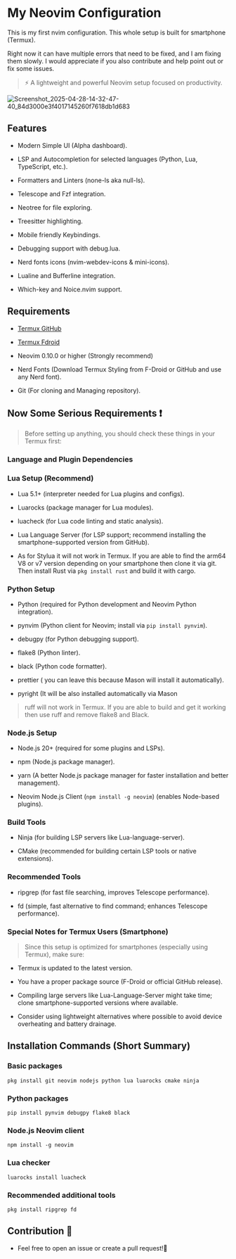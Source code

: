 # My Neovim Configuration

This is my first nvim configuration.
This whole setup is built for smartphone (Termux).

Right now it can have multiple errors that need to be fixed, and I am fixing them slowly.
I would appreciate if you also contribute and help point out or fix some issues.

> ⚡️ A lightweight and powerful Neovim setup focused on productivity.

![Screenshot_2025-04-28-14-32-47-40_84d3000e3f4017145260f7618db1d683](Screenshot_2025-04-28-14-32-47-40_84d3000e3f4017145260f7618db1d683.jpg)

## Features

- Modern Simple UI (Alpha dashboard).

- LSP and Autocompletion for selected languages (Python, Lua, TypeScript, etc.).

- Formatters and Linters (none-ls aka null-ls).

- Telescope and Fzf integration.

- Neotree for file exploring.

- Treesitter highlighting.

- Mobile friendly Keybindings.

- Debugging support with debug.lua.

- Nerd fonts icons (nvim-webdev-icons & mini-icons).

- Lualine and Bufferline integration.

- Which-key and Noice.nvim support.


## Requirements

- [Termux GitHub](https://github.com/termux/termux-app)

- [Termux Fdroid](https://f-droid.org/packages/com.termux)

- Neovim 0.10.0 or higher (Strongly recommend)

- Nerd Fonts (Download Termux Styling from F-Droid or GitHub and use any Nerd font).

- Git (For cloning and Managing repository).



## Now Some Serious Requirements ❗

> Before setting up anything, you should check these things in your Termux first:

### Language and Plugin Dependencies

### Lua Setup (Recommend)

- Lua 5.1+ (interpreter needed for Lua plugins and configs).

- Luarocks (package manager for Lua modules).

- luacheck (for Lua code linting and static analysis).

- Lua Language Server (for LSP support; recommend installing the smartphone-supported version from GitHub).

- As for Stylua it will not work in Termux. If you are able to find the arm64 V8 or v7 version depending on your smartphone then clone it via git. Then install Rust via `pkg install rust` and build it with cargo.


### Python Setup

- Python (required for Python development and Neovim Python integration).

- pynvim (Python client for Neovim; install via `pip install pynvim`).

- debugpy (for Python debugging support).

- flake8 (Python linter).

- black (Python code formatter).

- prettier ( you can leave this because Mason will install it automatically). 

- pyright (It will be also installed automatically via Mason

> ruff will not work in Termux. If you are able to build and get it working then use ruff and remove flake8 and Black.


### Node.js Setup

- Node.js 20+ (required for some plugins and LSPs).

- npm (Node.js package manager).

- yarn (A better Node.js package manager for faster installation and better management).

- Neovim Node.js Client (`npm install -g neovim`) (enables Node-based plugins).


### Build Tools

- Ninja (for building LSP servers like Lua-language-server).

- CMake (recommended for building certain LSP tools or native extensions).


### Recommended Tools

- ripgrep (for fast file searching, improves Telescope performance).

- fd (simple, fast alternative to find command; enhances Telescope performance).


### Special Notes for Termux Users (Smartphone)

> Since this setup is optimized for smartphones (especially using Termux), make sure:



- Termux is updated to the latest version.

- You have a proper package source (F-Droid or official GitHub release).

- Compiling large servers like Lua-Language-Server might take time; clone smartphone-supported versions where available.

- Consider using lightweight alternatives where possible to avoid device overheating and battery drainage.


## Installation Commands (Short Summary)

### Basic packages
`pkg install git neovim nodejs python lua luarocks cmake ninja`

### Python packages
`pip install pynvim debugpy flake8 black`

### Node.js Neovim client
`npm install -g neovim`

### Lua checker
`luarocks install luacheck`

### Recommended additional tools
`pkg install ripgrep fd`


## Contribution 🫡

- Feel free to open an issue or create a pull request!💯


